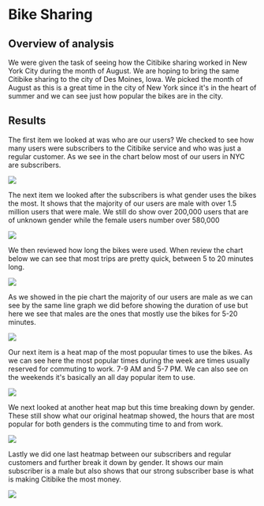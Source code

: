 # Bike Sharing

## Overview of analysis

We were given the task of seeing how the Citibike sharing worked in New York City
during the month of August.  We are hoping to bring the same Citibike sharing to
the city of Des Moines, Iowa.  We picked the month of August as this is a great
time in the city of New York since it's in the heart of summer and we can see
just how popular the bikes are in the city.

## Results

The first item we looked at was who are our users?  We checked to see how 
many users were subscribers to the Citibike service and who was just a 
regular customer.  As we see in the chart below most of our users in
NYC are subscribers.

![](analysis/total_votes.png)

The next item we looked after the subscribers is what gender uses the 
bikes the most.  It shows that the majority of our users are male with
over 1.5 million users that were male.  We still do show over 200,000
users that are of unknown gender while the female users number over 
580,000

![](analysis/total_votes.png)

We then reviewed how long the bikes were used.  When review the chart below we 
can see that most trips are pretty quick, between 5 to 20 minutes long.

![](analysis/total_votes.png)

As we showed in the pie chart the majority of our users are male as we can see
by the same line graph we did before showing the duration of use but here
we see that males are the ones that mostly use the bikes for 5-20 minutes.

![](analysis/total_votes.png)

Our next item is a heat map of the most popuular times to use the bikes.
As we can see here the most popular times during the week are times usually
reserved for commuting to work.  7-9 AM and 5-7 PM.  We can also see on the
weekends it's basically an all day popular item to use.

![](analysis/total_votes.png)

We next looked at another heat map but this time breaking down by gender.
These still show what our original heatmap showed, the hours that are most
popular for both genders is the commuting time to and from work.

![](analysis/total_votes.png)

Lastly we did one last heatmap between our subscribers and regular customers 
and further break it down by gender.  It shows our main subscriber is a male
but also shows that our strong subscriber base is what is making Citibike
the most money.

![](analysis/total_votes.png)



